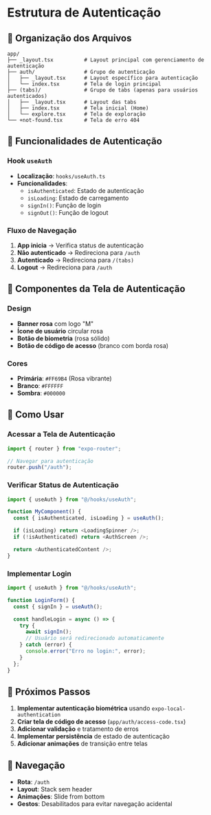 # Estrutura de Autenticação

## 📁 Organização dos Arquivos

```
app/
├── _layout.tsx          # Layout principal com gerenciamento de autenticação
├── auth/                # Grupo de autenticação
│   ├── _layout.tsx      # Layout específico para autenticação
│   └── index.tsx        # Tela de login principal
├── (tabs)/              # Grupo de tabs (apenas para usuários autenticados)
│   ├── _layout.tsx      # Layout das tabs
│   ├── index.tsx        # Tela inicial (Home)
│   └── explore.tsx      # Tela de exploração
└── +not-found.tsx       # Tela de erro 404
```

## 🔐 Funcionalidades de Autenticação

### Hook `useAuth`

- **Localização**: `hooks/useAuth.ts`
- **Funcionalidades**:
  - `isAuthenticated`: Estado de autenticação
  - `isLoading`: Estado de carregamento
  - `signIn()`: Função de login
  - `signOut()`: Função de logout

### Fluxo de Navegação

1. **App inicia** → Verifica status de autenticação
2. **Não autenticado** → Redireciona para `/auth`
3. **Autenticado** → Redireciona para `/(tabs)`
4. **Logout** → Redireciona para `/auth`

## 🎨 Componentes da Tela de Autenticação

### Design

- **Banner rosa** com logo "M"
- **Ícone de usuário** circular rosa
- **Botão de biometria** (rosa sólido)
- **Botão de código de acesso** (branco com borda rosa)

### Cores

- **Primária**: `#FF69B4` (Rosa vibrante)
- **Branco**: `#FFFFFF`
- **Sombra**: `#000000`

## 🚀 Como Usar

### Acessar a Tela de Autenticação

```typescript
import { router } from "expo-router";

// Navegar para autenticação
router.push("/auth");
```

### Verificar Status de Autenticação

```typescript
import { useAuth } from "@/hooks/useAuth";

function MyComponent() {
  const { isAuthenticated, isLoading } = useAuth();

  if (isLoading) return <LoadingSpinner />;
  if (!isAuthenticated) return <AuthScreen />;

  return <AuthenticatedContent />;
}
```

### Implementar Login

```typescript
import { useAuth } from "@/hooks/useAuth";

function LoginForm() {
  const { signIn } = useAuth();

  const handleLogin = async () => {
    try {
      await signIn();
      // Usuário será redirecionado automaticamente
    } catch (error) {
      console.error("Erro no login:", error);
    }
  };
}
```

## 🔧 Próximos Passos

1. **Implementar autenticação biométrica** usando `expo-local-authentication`
2. **Criar tela de código de acesso** (`app/auth/access-code.tsx`)
3. **Adicionar validação** e tratamento de erros
4. **Implementar persistência** de estado de autenticação
5. **Adicionar animações** de transição entre telas

## 📱 Navegação

- **Rota**: `/auth`
- **Layout**: Stack sem header
- **Animações**: Slide from bottom
- **Gestos**: Desabilitados para evitar navegação acidental
